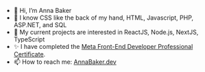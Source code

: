 - 👋 Hi, I’m Anna Baker
- 📖 I know CSS like the back of my hand, HTML, Javascript, PHP, ASP.NET, and SQL
- 🌱 My current projects are interested in ReactJS, Node.js, NextJS, TypeScript
- ✨ I have completed the [Meta Front-End Developer Professional Certificate](https://www.coursera.org/professional-certificates/meta-front-end-developer).
- 📫 How to reach me: [AnnaBaker.dev](https://annabaker.dev/)

<!---
abaker93/abaker93 is a ✨ special ✨ repository because its `README.md` (this file) appears on your GitHub profile.
You can click the Preview link to take a look at your changes.
--->
